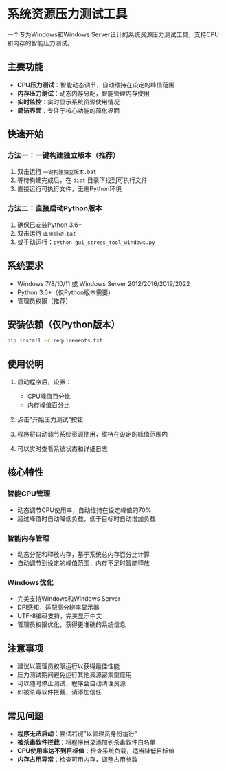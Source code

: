 # 系统资源压力测试工具

一个专为Windows和Windows Server设计的系统资源压力测试工具，支持CPU和内存的智能压力测试。

## 主要功能

- **CPU压力测试**：智能动态调节，自动维持在设定的峰值范围
- **内存压力测试**：动态内存分配，智能管理内存使用
- **实时监控**：实时显示系统资源使用情况
- **简洁界面**：专注于核心功能的简化界面

## 快速开始

### 方法一：一键构建独立版本（推荐）
1. 双击运行 `一键构建独立版本.bat`
2. 等待构建完成后，在 `dist` 目录下找到可执行文件
3. 直接运行可执行文件，无需Python环境

### 方法二：直接启动Python版本
1. 确保已安装Python 3.6+
2. 双击运行 `直接启动.bat`
3. 或手动运行：`python gui_stress_tool_windows.py`

## 系统要求

- Windows 7/8/10/11 或 Windows Server 2012/2016/2019/2022
- Python 3.6+（仅Python版本需要）
- 管理员权限（推荐）

## 安装依赖（仅Python版本）

```cmd
pip install -r requirements.txt
```

## 使用说明

1. 启动程序后，设置：
   - CPU峰值百分比
   - 内存峰值百分比

2. 点击"开始压力测试"按钮

3. 程序将自动调节系统资源使用，维持在设定的峰值范围内

4. 可以实时查看系统状态和详细日志

## 核心特性

### 智能CPU管理
- 动态调节CPU使用率，自动维持在设定峰值的70%
- 超过峰值时自动降低负载，低于目标时自动增加负载

### 智能内存管理
- 动态分配和释放内存，基于系统总内存百分比计算
- 自动调节到设定的峰值范围，内存不足时智能释放

### Windows优化
- 完美支持Windows和Windows Server
- DPI感知，适配高分辨率显示器
- UTF-8编码支持，完美显示中文
- 管理员权限优化，获得更准确的系统信息

## 注意事项

- 建议以管理员权限运行以获得最佳性能
- 压力测试期间避免运行其他资源密集型应用
- 可以随时停止测试，程序会自动清理资源
- 如被杀毒软件拦截，请添加信任

## 常见问题

- **程序无法启动**：尝试右键"以管理员身份运行"
- **被杀毒软件拦截**：将程序目录添加到杀毒软件白名单
- **CPU使用率达不到目标值**：检查系统负载，适当降低目标值
- **内存占用异常**：检查可用内存，调整占用参数